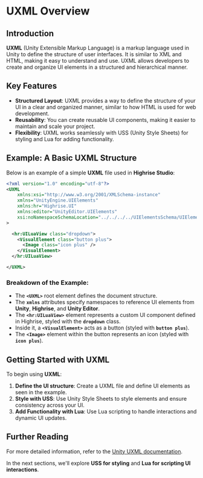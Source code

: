 # UXML Overview

## Introduction

**UXML** (Unity Extensible Markup Language) is a markup language used in Unity to define the structure of user interfaces. It is similar to XML and HTML, making it easy to understand and use. UXML allows developers to create and organize UI elements in a structured and hierarchical manner.

## Key Features
- **Structured Layout**: UXML provides a way to define the structure of your UI in a clear and organized manner, similar to how HTML is used for web development.
- **Reusability**: You can create reusable UI components, making it easier to maintain and scale your project.
- **Flexibility**: UXML works seamlessly with USS (Unity Style Sheets) for styling and Lua for adding functionality.

## Example: A Basic UXML Structure

Below is an example of a simple **UXML** file used in **Highrise Studio**:

```xml
<?xml version="1.0" encoding="utf-8"?>
<UXML
    xmlns:xsi="http://www.w3.org/2001/XMLSchema-instance"
    xmlns="UnityEngine.UIElements"
    xmlns:hr="Highrise.UI"
    xmlns:editor="UnityEditor.UIElements"
    xsi:noNamespaceSchemaLocation="../../../../UIElementsSchema/UIElements.xsd"
>

  <hr:UILuaView class="dropdown">
    <VisualElement class="button plus">
      <Image class="icon plus" />
    </VisualElement>
  </hr:UILuaView>

</UXML>
```

### Breakdown of the Example:
- The **`<UXML>`** root element defines the document structure.
- The **`xmlns`** attributes specify namespaces to reference UI elements from **Unity**, **Highrise**, and **Unity Editor**.
- The **`<hr:UILuaView>`** element represents a custom UI component defined in Highrise, styled with the **`dropdown`** class.
- Inside it, a **`<VisualElement>`** acts as a button (styled with **`button plus`**).
- The **`<Image>`** element within the button represents an icon (styled with **`icon plus`**).

## Getting Started with UXML
To begin using **UXML**:
1. **Define the UI structure**: Create a UXML file and define UI elements as seen in the example.
2. **Style with USS**: Use Unity Style Sheets to style elements and ensure consistency across your UI.
3. **Add Functionality with Lua**: Use Lua scripting to handle interactions and dynamic UI updates.

## Further Reading
For more detailed information, refer to the [Unity UXML documentation](https://docs.unity3d.com/Manual/UIE-UXML.html).

In the next sections, we'll explore **USS for styling** and **Lua for scripting UI interactions**.